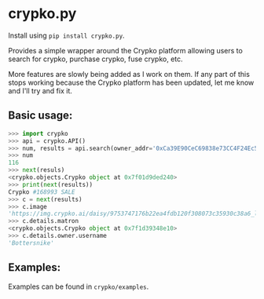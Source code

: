 # crypko.py

Install using `pip install crypko.py`.

Provides a simple wrapper around the Crypko platform allowing users to
search for crypko, purchase crypko, fuse crypko, etc.

More features are slowly being added as I work on them. If any part of
this stops working because the Crypko platform has been updated, let
me know and I'll try and fix it.

## Basic usage:
```py
>>> import crypko
>>> api = crypko.API()
>>> num, results = api.search(owner_addr='0xCa39E90CeC69838e73CC4F24Ec5077daC44B47d6', attributes='glasses')
>>> num
116
>>> next(resuls)
<crypko.objects.Crypko object at 0x7f01d9ded240>
>>> print(next(results))
Crypko #168993 SALE
>>> c = next(results)
>>> c.image
'https://img.crypko.ai/daisy/9753747176b22ea4fdb120f308073c35930c38a6_lg.jpg'
>>> c.details.matron
<crypko.objects.Crypko object at 0x7f1d39348e10>
>>> c.details.owner.username
'Bottersnike'
```

## Examples:

Examples can be found in `crypko/examples`.

